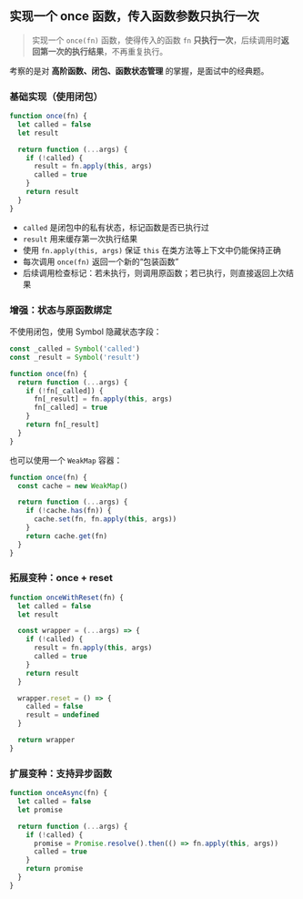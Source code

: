 ## 实现一个 once 函数，传入函数参数只执行一次

> 实现一个 `once(fn)` 函数，使得传入的函数 `fn` **只执行一次**，后续调用时**返回第一次的执行结果**，不再重复执行。

考察的是对 **高阶函数、闭包、函数状态管理** 的掌握，是面试中的经典题。

### 基础实现（使用闭包）

```js
function once(fn) {
  let called = false
  let result

  return function (...args) {
    if (!called) {
      result = fn.apply(this, args)
      called = true
    }
    return result
  }
}
```

- `called` 是闭包中的私有状态，标记函数是否已执行过
- `result` 用来缓存第一次执行结果
- 使用 `fn.apply(this, args)` 保证 `this` 在类方法等上下文中仍能保持正确
- 每次调用 `once(fn)` 返回一个新的“包装函数”
- 后续调用检查标记：若未执行，则调用原函数；若已执行，则直接返回上次结果

### 增强：状态与原函数绑定

不使用闭包，使用 Symbol 隐藏状态字段：

```js
const _called = Symbol('called')
const _result = Symbol('result')

function once(fn) {
  return function (...args) {
    if (!fn[_called]) {
      fn[_result] = fn.apply(this, args)
      fn[_called] = true
    }
    return fn[_result]
  }
}
```

也可以使用一个  `WeakMap` 容器：

```js
function once(fn) {
  const cache = new WeakMap()

  return function (...args) {
    if (!cache.has(fn)) {
      cache.set(fn, fn.apply(this, args))
    }
    return cache.get(fn)
  }
}
```

### 拓展变种：once + reset

```js
function onceWithReset(fn) {
  let called = false
  let result

  const wrapper = (...args) => {
    if (!called) {
      result = fn.apply(this, args)
      called = true
    }
    return result
  }

  wrapper.reset = () => {
    called = false
    result = undefined
  }

  return wrapper
}
```

### 扩展变种：支持异步函数

```js
function onceAsync(fn) {
  let called = false
  let promise

  return function (...args) {
    if (!called) {
      promise = Promise.resolve().then(() => fn.apply(this, args))
      called = true
    }
    return promise
  }
}
```

